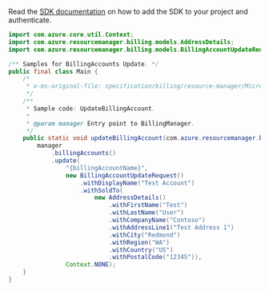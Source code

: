 Read the [SDK documentation](https://github.com/Azure/azure-sdk-for-java/blob/azure-resourcemanager-billing_1.0.0-beta.2/sdk/billing/azure-resourcemanager-billing/README.md) on how to add the SDK to your project and authenticate.

```java
import com.azure.core.util.Context;
import com.azure.resourcemanager.billing.models.AddressDetails;
import com.azure.resourcemanager.billing.models.BillingAccountUpdateRequest;

/** Samples for BillingAccounts Update. */
public final class Main {
    /*
     * x-ms-original-file: specification/billing/resource-manager/Microsoft.Billing/stable/2020-05-01/examples/UpdateBillingAccount.json
     */
    /**
     * Sample code: UpdateBillingAccount.
     *
     * @param manager Entry point to BillingManager.
     */
    public static void updateBillingAccount(com.azure.resourcemanager.billing.BillingManager manager) {
        manager
            .billingAccounts()
            .update(
                "{billingAccountName}",
                new BillingAccountUpdateRequest()
                    .withDisplayName("Test Account")
                    .withSoldTo(
                        new AddressDetails()
                            .withFirstName("Test")
                            .withLastName("User")
                            .withCompanyName("Contoso")
                            .withAddressLine1("Test Address 1")
                            .withCity("Redmond")
                            .withRegion("WA")
                            .withCountry("US")
                            .withPostalCode("12345")),
                Context.NONE);
    }
}
```
